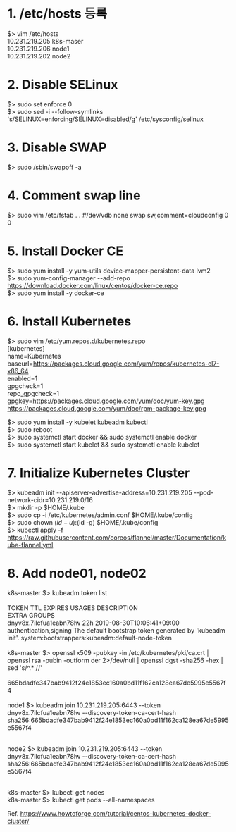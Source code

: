 # 1. /etc/hosts 등록
$> vim /etc/hosts  </br>
10.231.219.205	k8s-maser </br>
10.231.219.206	node1 </br>
10.231.219.202	node2 </br>

# 2. Disable SELinux
$> sudo set enforce 0 </br>
$> sudo sed -i --follow-symlinks 's/SELINUX=enforcing/SELINUX=disabled/g' /etc/sysconfig/selinux </br>

# 3. Disable SWAP
$> sudo /sbin/swapoff -a

# 4. Comment swap line
$> sudo vim /etc/fstab
.
.
#/dev/vdb       none    swap    sw,comment=cloudconfig  0       0

# 5. Install Docker CE
$> sudo yum install -y yum-utils device-mapper-persistent-data lvm2 </br>
$> sudo yum-config-manager --add-repo https://download.docker.com/linux/centos/docker-ce.repo </br>
$> sudo yum install -y docker-ce </br>

# 6. Install Kubernetes
$> sudo vim /etc/yum.repos.d/kubernetes.repo </br>
[kubernetes] </br>
name=Kubernetes </br>
baseurl=https://packages.cloud.google.com/yum/repos/kubernetes-el7-x86_64 </br>
enabled=1 </br>
gpgcheck=1 </br>
repo_gpgcheck=1 </br>
gpgkey=https://packages.cloud.google.com/yum/doc/yum-key.gpg </br>
        https://packages.cloud.google.com/yum/doc/rpm-package-key.gpg </br>

$> sudo yum install -y kubelet kubeadm kubectl </br>
$> sudo reboot </br>
$> sudo systemctl start docker && sudo systemctl enable docker </br>
$> sudo systemctl start kubelet && sudo systemctl enable kubelet </br>

# 7. Initialize Kubernetes Cluster
$> kubeadm init --apiserver-advertise-address=10.231.219.205 --pod-network-cidr=10.231.219.0/16 </br>
$> mkdir -p $HOME/.kube </br>
$> sudo cp -i /etc/kubernetes/admin.conf $HOME/.kube/config </br>
$> sudo chown $(id -u):$(id -g) $HOME/.kube/config </br>
$> kubectl apply -f https://raw.githubusercontent.com/coreos/flannel/master/Documentation/kube-flannel.yml </br>

# 8. Add node01, node02
k8s-master $> kubeadm token list </br> </br>
TOKEN                     TTL       EXPIRES                     USAGES                   DESCRIPTION         </br>                                        EXTRA GROUPS </br>
dnyv8x.7ilcfua1eabn78lw   22h       2019-08-30T10:06:41+09:00   authentication,signing   The default bootstrap token generated by 'kubeadm init'.   system:bootstrappers:kubeadm:default-node-token </br> </br>
k8s-master $> openssl x509 -pubkey -in /etc/kubernetes/pki/ca.crt | openssl rsa -pubin -outform der 2>/dev/null | openssl dgst -sha256 -hex | sed 's/^.* //' </br> </br>
665bdadfe347bab9412f24e1853ec160a0bd11f162ca128ea67de5995e5567f4 </br> </br>
node1 $> kubeadm join 10.231.219.205:6443 --token dnyv8x.7ilcfua1eabn78lw --discovery-token-ca-cert-hash sha256:665bdadfe347bab9412f24e1853ec160a0bd11f162ca128ea67de5995e5567f4 </br> </br>

node2 $> kubeadm join 10.231.219.205:6443 --token dnyv8x.7ilcfua1eabn78lw --discovery-token-ca-cert-hash sha256:665bdadfe347bab9412f24e1853ec160a0bd11f162ca128ea67de5995e5567f4 </br> </br>

k8s-master $> kubectl get nodes </br>
k8s-master $> kubectl get pods --all-namespaces </br>


Ref. https://www.howtoforge.com/tutorial/centos-kubernetes-docker-cluster/ </br>
